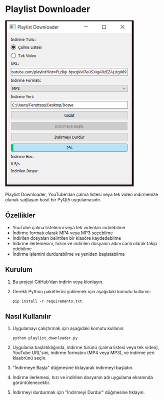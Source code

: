 # Playlist Downloader

![Uygulama Arayüzü](screenshot.jpg)

Playlist Downloader, YouTube'dan çalma listesi veya tek video indirmenize olanak sağlayan basit bir PyQt5 uygulamasıdır.

## Özellikler

- YouTube çalma listelerini veya tek videoları indirebilme
- İndirme formatı olarak MP4 veya MP3 seçebilme
- İndirilen dosyaları belirtilen bir klasöre kaydedebilme
- İndirme ilerlemesini, hızını ve indirilen dosyanın adını canlı olarak takip edebilme
- İndirme işlemini durdurabilme ve yeniden başlatabilme

## Kurulum

1. Bu projeyi GitHub'dan indirin veya klonlayın.

2. Gerekli Python paketlerini yüklemek için aşağıdaki komutu kullanın:

   ```shell
   pip install -r requirements.txt
## Nasıl Kullanılır

1. Uygulamayı çalıştırmak için aşağıdaki komutu kullanın:
     ```shell
     python playlist_downloader.py

2. Uygulama başlatıldığında, indirme türünü (çalma listesi veya tek video), YouTube URL'sini, indirme formatını (MP4 veya MP3), ve indirme yeri klasörünü seçin.

3. "İndirmeye Başla" düğmesine tıklayarak indirmeyi başlatın.

4. İndirme ilerlemesi, hızı ve indirilen dosyanın adı uygulama ekranında görüntülenecektir.

5. İndirmeyi durdurmak için "İndirmeyi Durdur" düğmesine tıklayın.

